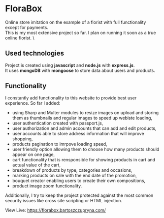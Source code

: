 # FloraBox
Online store imitation on the example of a florist with full functionality except for payments. \
This is my most extensive project so far. I plan on running it soon as a true online florist. \

## Used technologies
Project is created using **javascript** and **node.js** with **express.js**.\
It uses **mongoDB** with **mongoose** to store data about users and products.

## Functionality
I constantly add functionality to this website to provide best user experience. So far I added:
  - using Sharp and Multer modules to resize images on upload and storing them as thumbnails and regular images to speed up webiste loading,
  - user authentication created with passport.js,
  - user authorization and admin accounts that can add and edit products,
  - user accounts able to store address information that will improve shopping,
  - products pagination to imrpove loading speed,
  - user friendly option allowing them to choose how many products should appear on one page,
  - cart functionality that is rensponsible for showing products in cart and actual value of the cart,
  - breakdown of products by type, categories and occasions,
  - marking products on sale with the end date of the promotion,
  - bouquet creator enabling users to create their own compositions,
  - product image zoom functionality.

Additionally, I try to keep the project protected against the most common security issues like cross site scripting or HTML injection.

View Live: https://florabox.bartoszczupryna.com/
